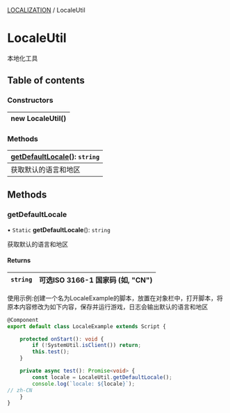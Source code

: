 [LOCALIZATION](../groups/Core.LOCALIZATION.md) / LocaleUtil

# LocaleUtil <Badge type="tip" text="Class" /> <Score text="LocaleUtil" />

<p class="content-big"> 本地化工具 </p>

## Table of contents

### Constructors <Score text="Constructors" /> 
| **new LocaleUtil**()  |
| :----- |

### Methods <Score text="Methods" /> 
| **[getDefaultLocale](mw.LocaleUtil.md#getdefaultlocale)**(): `string`  |
| :-----|
| 获取默认的语言和地区|

## Methods

### getDefaultLocale <Score text="getDefaultLocale" /> 

• `Static` **getDefaultLocale**(): `string` 

获取默认的语言和地区

#### Returns

| `string` | 可选ISO 3166-1 国家码 (如, "CN") |
| :------ | :------ |


<p style="font-size: 14px;"> 使用示例:创建一个名为LocaleExample的脚本，放置在对象栏中，打开脚本，将原本内容修改为如下内容，保存并运行游戏，日志会输出默认的语言和地区 </p>

```ts
@Component
export default class LocaleExample extends Script {

    protected onStart(): void {
        if (!SystemUtil.isClient()) return;
        this.test();
    }

    private async test(): Promise<void> {
        const locale = LocaleUtil.getDefaultLocale();
        console.log(`locale: ${locale}`);
// zh-CN
    }
}
```
